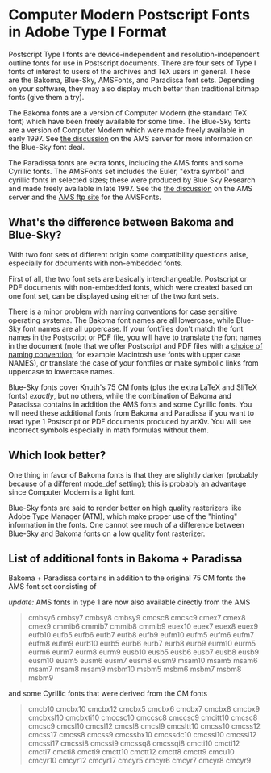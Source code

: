 Computer Modern Postscript Fonts in Adobe Type I Format
=======================================================

Postscript Type I fonts are device-independent and
resolution-independent outline fonts for use in Postscript documents.
There are four sets of Type I fonts of interest to users of the archives
and TeX users in general. These are the Bakoma, Blue-Sky, AMSFonts, and
Paradissa font sets. Depending on your software, they may also display
much better than traditional bitmap fonts (give them a try).

The Bakoma fonts are a version of Computer Modern (the standard TeX
font) which have been freely available for some time. The Blue-Sky fonts
are a version of Computer Modern which were made freely available in
early 1997. See [the
discussion](http://www.ams.org/tex/type1-cm-fonts.html) on the AMS
server for more information on the Blue-Sky font deal.

The Paradissa fonts are extra fonts, including the AMS fonts and some
Cyrillic fonts. The AMSFonts set includes the Euler, "extra symbol" and
cyrillic fonts in selected sizes; these were produced by Blue Sky
Research and made freely available in late 1997. See the [the
discussion](http://www.ams.org/tex/type1-cm-fonts.html) on the AMS
server and the [AMS ftp site](ftp://ftp.ams.org/pub/tex/psfonts/ams/)
for the AMSFonts.

What's the difference between Bakoma and Blue-Sky?
--------------------------------------------------

With two font sets of different origin some compatibility questions
arise, especially for documents with non-embedded fonts.

First of all, the two font sets are basically interchangeable.
Postscript or PDF documents with non-embedded fonts, which were created
based on one font set, can be displayed using either of the two font
sets.

There is a minor problem with naming conventions for case sensitive
operating systems. The Bakoma font names are all lowercase, while
Blue-Sky font names are all uppercase. If your fontfiles don't match the
font names in the Postscript or PDF file, you will have to translate the
font names in the document (note that we offer Postscript and PDF files
with a [choice of naming convention](/help/psvariants.md); for example Macintosh
use fonts with upper case NAMES), or translate the case of your
fontfiles or make symbolic links from uppercase to lowercase names.

Blue-Sky fonts cover Knuth's 75 CM fonts (plus the extra LaTeX and
SliTeX fonts) *exactly*, but no others, while the combination of Bakoma
and Paradissa contains in addition the AMS fonts and some Cyrillic
fonts. You will need these additional fonts from Bakoma and Paradissa if
you want to read type 1 Postscript or PDF documents produced by arXiv.
You will see incorrect symbols especially in math formulas without them.

Which look better?
------------------

One thing in favor of Bakoma fonts is that they are slightly darker
(probably because of a different mode\_def setting); this is probably an
advantage since Computer Modern is a light font.

Blue-Sky fonts are said to render better on high quality rasterizers
like Adobe Type Manager (ATM), which make proper use of the "hinting"
information in the fonts. One cannot see much of a difference between
Blue-Sky and Bakoma fonts on a low quality font rasterizer.

List of additional fonts in Bakoma + Paradissa
----------------------------------------------

Bakoma + Paradissa contains in addition to the original 75 CM fonts the
AMS font set consisting of

*update:* AMS fonts in type 1 are now also available directly from the
AMS

> cmbsy6 cmbsy7 cmbsy8 cmbsy9 cmcsc8 cmcsc9 cmex7 cmex8 cmex9 cmmib6
> cmmib7 cmmib8 cmmib9 euex10 euex7 euex8 euex9 eufb10 eufb5 eufb6 eufb7
> eufb8 eufb9 eufm10 eufm5 eufm6 eufm7 eufm8 eufm9 eurb10 eurb5 eurb6
> eurb7 eurb8 eurb9 eurm10 eurm5 eurm6 eurm7 eurm8 eurm9 eusb10 eusb5
> eusb6 eusb7 eusb8 eusb9 eusm10 eusm5 eusm6 eusm7 eusm8 eusm9 msam10
> msam5 msam6 msam7 msam8 msam9 msbm10 msbm5 msbm6 msbm7 msbm8 msbm9

and some Cyrillic fonts that were derived from the CM fonts

> cmcb10 cmcbx10 cmcbx12 cmcbx5 cmcbx6 cmcbx7 cmcbx8 cmcbx9 cmcbxsl10
> cmcbxti10 cmccsc10 cmccsc8 cmccsc9 cmcitt10 cmcsc8 cmcsc9 cmcsl10
> cmcsl12 cmcsl8 cmcsl9 cmcsltt10 cmcss10 cmcss12 cmcss17 cmcss8 cmcss9
> cmcssbx10 cmcssdc10 cmcssi10 cmcssi12 cmcssi17 cmcssi8 cmcssi9 cmcssq8
> cmcssqi8 cmcti10 cmcti12 cmcti7 cmcti8 cmcti9 cmctt10 cmctt12 cmctt8
> cmctt9 cmcu10 cmcyr10 cmcyr12 cmcyr17 cmcyr5 cmcyr6 cmcyr7 cmcyr8
> cmcyr9
